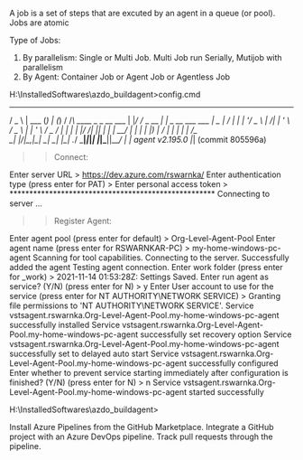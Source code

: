 A job is a set of steps that are excuted by an agent in a queue (or pool). Jobs are atomic

Type of Jobs: 

1. By parallelism: Single or Multi Job. Multi Job run Serially, Mutijob with parallelism 
2. By Agent: Container Job or Agent Job or Agentless Job 



H:\InstalledSoftwares\azdo_buildagent>config.cmd

  ___                      ______ _            _ _
 / _ \                     | ___ (_)          | (_)
/ /_\ \_____   _ _ __ ___  | |_/ /_ _ __   ___| |_ _ __   ___  ___
|  _  |_  / | | | '__/ _ \ |  __/| | '_ \ / _ \ | | '_ \ / _ \/ __|
| | | |/ /| |_| | | |  __/ | |   | | |_) |  __/ | | | | |  __/\__ \
\_| |_/___|\__,_|_|  \___| \_|   |_| .__/ \___|_|_|_| |_|\___||___/
                                   | |
        agent v2.195.0             |_|          (commit 805596a)


>> Connect:

Enter server URL > https://dev.azure.com/rswarnka/
Enter authentication type (press enter for PAT) >
Enter personal access token > ****************************************************
Connecting to server ...

>> Register Agent:

Enter agent pool (press enter for default) > Org-Level-Agent-Pool
Enter agent name (press enter for RSWARNKAR-PC) > my-home-windows-pc-agent
Scanning for tool capabilities.
Connecting to the server.
Successfully added the agent
Testing agent connection.
Enter work folder (press enter for _work) >
2021-11-14 01:53:28Z: Settings Saved.
Enter run agent as service? (Y/N) (press enter for N) > y
Enter User account to use for the service (press enter for NT AUTHORITY\NETWORK SERVICE) >
Granting file permissions to 'NT AUTHORITY\NETWORK SERVICE'.
Service vstsagent.rswarnka.Org-Level-Agent-Pool.my-home-windows-pc-agent successfully installed
Service vstsagent.rswarnka.Org-Level-Agent-Pool.my-home-windows-pc-agent successfully set recovery option
Service vstsagent.rswarnka.Org-Level-Agent-Pool.my-home-windows-pc-agent successfully set to delayed auto start
Service vstsagent.rswarnka.Org-Level-Agent-Pool.my-home-windows-pc-agent successfully configured
Enter whether to prevent service starting immediately after configuration is finished? (Y/N) (press enter for N) > n
Service vstsagent.rswarnka.Org-Level-Agent-Pool.my-home-windows-pc-agent started successfully

H:\InstalledSoftwares\azdo_buildagent>



Install Azure Pipelines from the GitHub Marketplace.
Integrate a GitHub project with an Azure DevOps pipeline.
Track pull requests through the pipeline.